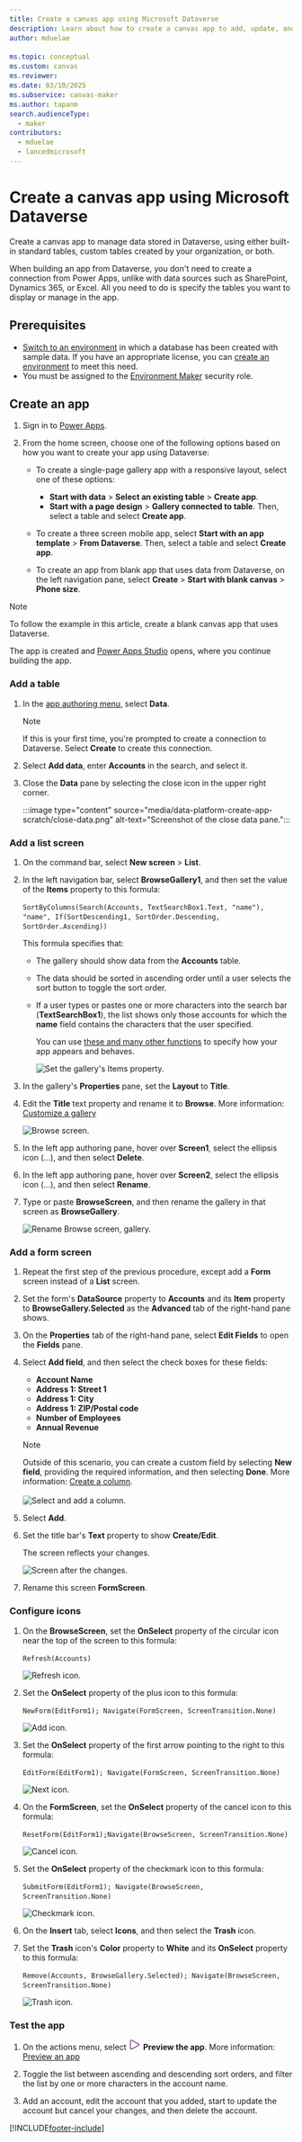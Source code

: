 ```yaml
---
title: Create a canvas app using Microsoft Dataverse
description: Learn about how to create a canvas app to add, update, and delete records in Microsoft Dataverse.
author: mduelae

ms.topic: conceptual
ms.custom: canvas
ms.reviewer: 
ms.date: 03/10/2025
ms.subservice: canvas-maker
ms.author: tapanm
search.audienceType: 
  - maker
contributors:
  - mduelae
  - lancedmicrosoft
---
```

# Create a canvas app using Microsoft Dataverse

Create a canvas app to manage data stored in Dataverse, using either built-in standard tables, custom tables created by your organization, or both.

When building an app from Dataverse, you don't need to create a connection from Power Apps, unlike with data sources such as SharePoint, Dynamics 365, or Excel. All you need to do is specify the tables you want to display or manage in the app.

## Prerequisites

- [Switch to an environment](intro-maker-portal.md#choose-an-environment) in which a database has been created with sample data. If you have an appropriate license, you can [create an environment](/power-platform/admin/create-environment) to meet this need.
- You must be assigned to the [Environment Maker](/power-platform/admin/database-security#predefined-security-roles) security role.

## Create an app


1. Sign in to [Power Apps](https://make.powerapps.com?utm_source=padocs&utm_medium=linkinadoc&utm_campaign=referralsfromdoc).
1. From the home screen, choose one of the following options based on how you want to create your app using Dataverse:

    - To create a single-page gallery app with a responsive layout, select one of these options:

        - **Start with data** > **Select an existing table** > **Create app**.
        - **Start with a page design** > **Gallery connected to table**. Then, select a table and select **Create app**.
      
    - To create a three screen mobile app, select **Start with an app template** > **From Dataverse**. Then, select a table and select **Create app**.

    - To create an app from blank app that uses data from Dataverse, on the left navigation pane, select **Create** > **Start with blank canvas** > **Phone size**.

> [!NOTE]
>To follow the example in this article, create a blank canvas app that uses Dataverse.


The app is created and [Power Apps Studio](power-apps-studio.md) opens, where you continue building the app.



### Add a table

1. In the [app authoring menu](power-apps-studio.md#5--app-authoring-menu), select **Data**.


   > [!NOTE]
   > If this is your first time, you're prompted to create a connection to Dataverse. Select **Create** to create this connection.

1. Select **Add data**, enter **Accounts** in the search, and select it.

1. Close the **Data** pane by selecting the close icon in the upper right corner.

    :::image type="content" source="media/data-platform-create-app-scratch/close-data.png" alt-text="Screenshot of the close data pane.":::

### Add a list screen

1. On the command bar, select **New screen** > **List**.

1. In the left navigation bar, select **BrowseGallery1**, and then set the value of the **Items** property to this formula:

    `SortByColumns(Search(Accounts, TextSearchBox1.Text, "name"), "name", If(SortDescending1, SortOrder.Descending, SortOrder.Ascending))`

    This formula specifies that:

   - The gallery should show data from the **Accounts** table.
   - The data should be sorted in ascending order until a user selects the sort button to toggle the sort order.
   - If a user types or pastes one or more characters into the search bar (**TextSearchBox1**), the list shows only those accounts for which the **name** field contains the characters that the user specified.

     You can use [these and many other functions](formula-reference.md) to specify how your app appears and behaves.

     ![Set the gallery's Items property.](./media/data-platform-create-app-scratch/gallery-items.png)

1. In the gallery's **Properties** pane, set the **Layout** to **Title**.
1. Edit the **Title** text property and rename it to **Browse**. More information: [Customize a gallery](customize-layout-sharepoint.md)

    ![Browse screen.](./media/data-platform-create-app-scratch/final-browse.png)

1. In the left app authoring pane, hover over **Screen1**, select the ellipsis icon (...), and then select **Delete**.

1. In the left app authoring pane, hover over **Screen2**, select the ellipsis icon (...), and then select **Rename**.

1. Type or paste **BrowseScreen**, and then rename the gallery in that screen as **BrowseGallery**.

    ![Rename Browse screen, gallery.](./media/data-platform-create-app-scratch/rename-browse.png)

### Add a form screen

1. Repeat the first step of the previous procedure, except add a **Form** screen instead of a **List** screen.

1. Set the form's **DataSource** property to **Accounts** and its **Item** property to **BrowseGallery.Selected** as the **Advanced** tab of the right-hand pane shows.

1. On the **Properties** tab of the right-hand pane, select **Edit Fields** to open the **Fields** pane.

1. Select **Add field**, and then select the check boxes for these fields:

    - **Account Name**
    - **Address 1: Street 1**
    - **Address 1: City**
    - **Address 1: ZIP/Postal code**
    - **Number of Employees**
    - **Annual Revenue**

    > [!NOTE]
    > Outside of this scenario, you can create a custom field by selecting **New field**, providing the required information, and then selecting **Done**. More information: [Create a column](../data-platform/create-edit-field-portal.md#create-a-column).<br><br>![Select and add a column.](media/data-platform-create-app-scratch/choose-or-add-fields.png "Select and add a column")

1. Select **Add**.

1. Set the title bar's **Text** property to show **Create/Edit**.

    The screen reflects your changes.

    ![Screen after the changes.](./media/data-platform-create-app-scratch/field-list.png)

1. Rename this screen **FormScreen**.

### Configure icons

1. On the **BrowseScreen**, set the **OnSelect** property of the circular icon near the top of the screen to this formula:

    `Refresh(Accounts)`

    ![Refresh icon.](./media/data-platform-create-app-scratch/refresh-icon.png)

1. Set the **OnSelect** property of the plus icon to this formula:

    `NewForm(EditForm1); Navigate(FormScreen, ScreenTransition.None)`

    ![Add icon.](./media/data-platform-create-app-scratch/plus-icon.png)

1. Set the **OnSelect** property of the first arrow pointing to the right to this formula:

    `EditForm(EditForm1); Navigate(FormScreen, ScreenTransition.None)`

    ![Next icon.](./media/data-platform-create-app-scratch/next-icon.png)

1. On the **FormScreen**, set the **OnSelect** property of the cancel icon to this formula:

    `ResetForm(EditForm1);Navigate(BrowseScreen, ScreenTransition.None)`

    ![Cancel icon.](./media/data-platform-create-app-scratch/cancel-icon.png)

1. Set the **OnSelect** property of the checkmark icon to this formula:

    `SubmitForm(EditForm1); Navigate(BrowseScreen, ScreenTransition.None)`

    ![Checkmark icon.](./media/data-platform-create-app-scratch/checkmark-icon.png)

1. On the **Insert** tab, select **Icons**, and then select the **Trash** icon.

1. Set the **Trash** icon's **Color** property to **White** and its **OnSelect** property to this formula:

    `Remove(Accounts, BrowseGallery.Selected); Navigate(BrowseScreen, ScreenTransition.None)`

    ![Trash icon.](./media/data-platform-create-app-scratch/trash-icon.png)

### Test the app

1. On the actions menu, select ![Preview button.](media/studio/preview-button.png) **Preview the app**. More information: [ Preview an app](preview-app.md)

1. Toggle the list between ascending and descending sort orders, and filter the list by one or more characters in the account name.

1. Add an account, edit the account that you added, start to update the account but cancel your changes, and then delete the account.



[!INCLUDE[footer-include](../../includes/footer-banner.md)]
